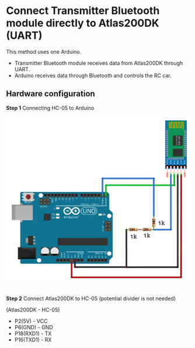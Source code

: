 

# Connect Transmitter Bluetooth module directly to Atlas200DK (UART) <a name="EN-US_TOPIC_0232642690"></a>

This method uses one Arduino.


-   Transmitter Bluetooth module receives data from Atlas200DK through UART.
-   Arduino receives data through Bluetooth and controls the RC car.



## Hardware configuration <a name="en-us_topic_0228461904_section137245294533"></a>


**Step 1**  Connecting HC-05 to Arduino

![](figures/Arduino_bt.png)
<br/><br/>


**Step 2**  Connect Atlas200DK to HC-05 (potential divider is not needed)



(Atlas200DK - HC-05) 

-   P2(5V) - VCC
-   P6(GND) - GND
-   P18(RXD1) - TX
-   P16(TXD1) - RX







